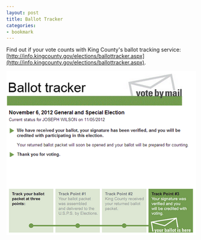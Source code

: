 ```yaml
---
layout: post
title: Ballot Tracker
categories:
- bookmark
---
```


Find out if your vote counts with King County's ballot tracking service: [http://info.kingcounty.gov/elections/ballottracker.aspx](http://info.kingcounty.gov/elections/ballottracker.aspx).

![King County Ballot Tracker](/images/posts/ballot_tracker.png)